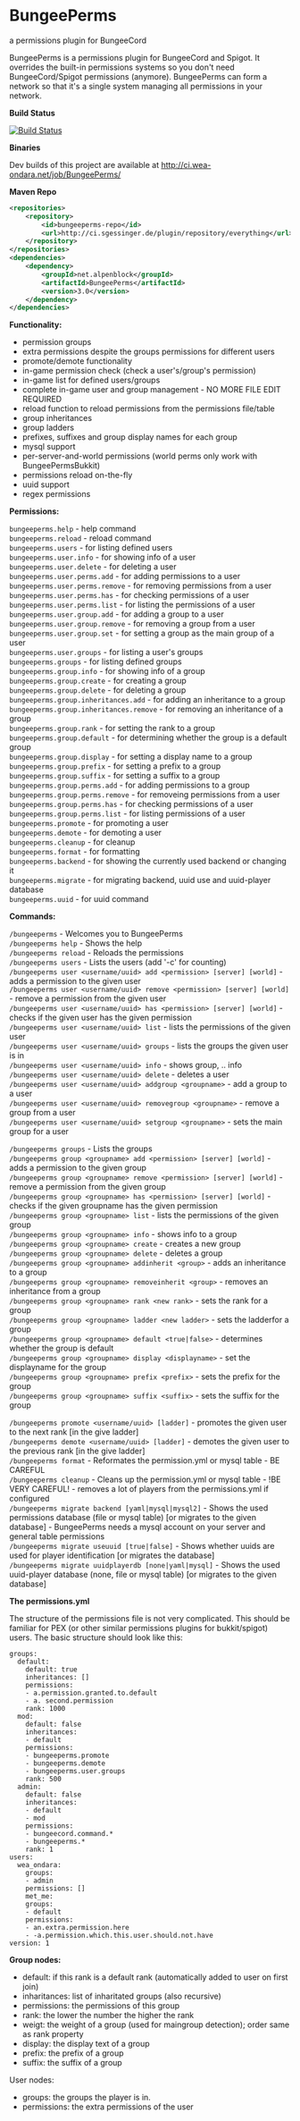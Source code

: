 # BungeePerms
a permissions plugin for BungeeCord

BungeePerms is a permissions plugin for BungeeCord and Spigot. It overrides the built-in permissions systems
so you don't need BungeeCord/Spigot permissions (anymore). BungeePerms can form a network so that it's a single
system managing all permissions in your network.

**Build Status**

[![Build Status](http://ci.sgessinger.de/job/BungeePerms/badge/icon)](http://ci.sgessinger.de/job/BungeePerms/)

**Binaries**

Dev builds of this project are available at http://ci.wea-ondara.net/job/BungeePerms/  

**Maven Repo**

```xml
<repositories>
    <repository>
        <id>bungeeperms-repo</id>
        <url>http://ci.sgessinger.de/plugin/repository/everything</url>
    </repository>
</repositories>
<dependencies>
    <dependency>
        <groupId>net.alpenblock</groupId>
        <artifactId>BungeePerms</artifactId>
        <version>3.0</version>
    </dependency>
</dependencies>
```


**Functionality:**

- permission groups  
- extra permissions despite the groups permissions for different users  
- promote/demote functionality  
- in-game permission check (check a user's/group's permission)  
- in-game list for defined users/groups  
- complete in-game user and group management - NO MORE FILE EDIT REQUIRED  
- reload function to reload permissions from the permissions file/table  
- group inheritances  
- group ladders  
- prefixes, suffixes and group display names for each group  
- mysql support  
- per-server-and-world permissions (world perms only work with BungeePermsBukkit)  
- permissions reload on-the-fly  
- uuid support  
- regex permissions  


**Permissions:**

`bungeeperms.help` - help command  
`bungeeperms.reload` - reload command  
`bungeeperms.users` - for listing defined users  
`bungeeperms.user.info` - for showing info of a user  
`bungeeperms.user.delete` - for deleting a user  
`bungeeperms.user.perms.add` - for adding permissions to a user  
`bungeeperms.user.perms.remove` - for removing permissions from a user  
`bungeeperms.user.perms.has` - for checking permissions of a user  
`bungeeperms.user.perms.list` - for listing the permissions of a user  
`bungeeperms.user.group.add` - for adding a group to a user  
`bungeeperms.user.group.remove` - for removing a group from a user  
`bungeeperms.user.group.set` - for setting a group as the main group of a user  
`bungeeperms.user.groups` - for listing a user's groups  
`bungeeperms.groups` - for listing defined groups  
`bungeeperms.group.info` - for showing info of a group  
`bungeeperms.group.create` - for creating a group  
`bungeeperms.group.delete` - for deleting a group  
`bungeeperms.group.inheritances.add` - for adding an inheritance to a group  
`bungeeperms.group.inheritances.remove` - for removing an inheritance of a group  
`bungeeperms.group.rank` - for setting the rank to a group  
`bungeeperms.group.default` - for determining whether the group is a default group  
`bungeeperms.group.display` - for setting a display name to a group  
`bungeeperms.group.prefix` - for setting a prefix to a group  
`bungeeperms.group.suffix` - for setting a suffix to a group  
`bungeeperms.group.perms.add` - for adding permissions to a group  
`bungeeperms.group.perms.remove` - for removeing permissions from a user  
`bungeeperms.group.perms.has` - for checking permissions of a user  
`bungeeperms.group.perms.list` - for listing permissions of a user  
`bungeeperms.promote` - for promoting a user  
`bungeeperms.demote` - for demoting a user  
`bungeeperms.cleanup` - for cleanup  
`bungeeperms.format` - for formatting  
`bungeeperms.backend` - for showing the currently used backend or changing it  
`bungeeperms.migrate` - for migrating backend, uuid use and uuid-player database  
`bungeeperms.uuid` - for uuid command  




**Commands:**

`/bungeeperms` - Welcomes you to BungeePerms  
`/bungeeperms help` - Shows the help  
`/bungeeperms reload` - Reloads the permissions  
`/bungeeperms users` - Lists the users (add '-c' for counting)  
`/bungeeperms user <username/uuid> add <permission> [server] [world]` - adds a permission to the given user  
`/bungeeperms user <username/uuid> remove <permission> [server] [world]` - remove a permission from the given user  
`/bungeeperms user <username/uuid> has <permission> [server] [world]` - checks if the given user has the given permission  
`/bungeeperms user <username/uuid> list` - lists the permissions of the given user  
`/bungeeperms user <username/uuid> groups` - lists the groups the given user is in  
`/bungeeperms user <username/uuid> info` - shows group, .. info  
`/bungeeperms user <username/uuid> delete` - deletes a user  
`/bungeeperms user <username/uuid> addgroup <groupname>` - add a group to a user  
`/bungeeperms user <username/uuid> removegroup <groupname>` - remove a group from a user  
`/bungeeperms user <username/uuid> setgroup <groupname>` - sets the main group for a user  

`/bungeeperms groups` - Lists the groups  
`/bungeeperms group <groupname> add <permission> [server] [world]` - adds a permission to the given group  
`/bungeeperms group <groupname> remove <permission> [server] [world]` - remove a permission from the given group  
`/bungeeperms group <groupname> has <permission> [server] [world]` - checks if the given groupname has the given permission  
`/bungeeperms group <groupname> list` - lists the permissions of the given group  
`/bungeeperms group <groupname> info` - shows info to a group  
`/bungeeperms group <groupname> create` - creates a new group  
`/bungeeperms group <groupname> delete` - deletes a group  
`/bungeeperms group <groupname> addinherit <group>` - adds an inheritance to a group  
`/bungeeperms group <groupname> removeinherit <group>` - removes an inheritance from a group  
`/bungeeperms group <groupname> rank <new rank>` - sets the rank for a group  
`/bungeeperms group <groupname> ladder <new ladder>` - sets the ladderfor a group  
`/bungeeperms group <groupname> default <true|false>` - determines whether the group is default  
`/bungeeperms group <groupname> display <displayname>` - set the displayname for the group  
`/bungeeperms group <groupname> prefix <prefix>` - sets the prefix for the group  
`/bungeeperms group <groupname> suffix <suffix>` - sets the suffix for the group  

`/bungeeperms promote <username/uuid> [ladder]` - promotes the given user to the next rank [in the give ladder]  
`/bungeeperms demote <username/uuid> [ladder]` - demotes the given user to the previous rank [in the give ladder]  
`/bungeeperms format` - Reformates the permission.yml or mysql table - BE CAREFUL  
`/bungeeperms cleanup` - Cleans up the permission.yml or mysql table - !BE VERY CAREFUL! - removes a lot of players from the permissions.yml if configured  
`/bungeeperms migrate backend [yaml|mysql|mysql2]` - Shows the used permissions database (file or mysql table) [or migrates to the given database] - BungeePerms needs a mysql account on your server and general table permissions  
`/bungeeperms migrate useuuid [true|false]` - Shows whether uuids are used for player identification [or migrates the database]  
`/bungeeperms migrate uuidplayerdb [none|yaml|mysql]` - Shows the used uuid-player database (none, file or mysql table) [or migrates to the given database]  



**The permissions.yml**

The structure of the permissions file is not very complicated. This should be familiar for PEX (or other similar permissions plugins for bukkit/spigot) users. The basic structure should look like this:
```
groups:
  default:
    default: true
    inheritances: []
    permissions:
    - a.permission.granted.to.default
    - a. second.permission​
    rank: 1000​
  mod:
    default: false
    inheritances:
    - default​
    permissions:
    - bungeeperms.promote
    - bungeeperms.demote
    - bungeeperms.user.groups​
    rank: 500​
  admin:
    default: false
    inheritances:
    - default
    - mod​
    permissions:
    - bungeecord.command.*
    - bungeeperms.*​
    rank: 1​
users:
  wea_ondara:
    groups:
    - admin​
    permissions: []​
    met_me:
    groups:
    - default​
    permissions:
    - an.extra.permission.here
    - -a.permission.which.this.user.should.not.have​
version: 1
```


**Group nodes:**

- default: if this rank is a default rank (automatically added to user on first join)  
- inharitances: list of inharitated groups (also recursive)  
- permissions: the permissions of this group  
- rank: the lower the number the higher the rank  
- weigt: the weight of a group (used for maingroup detection); order same as rank property  
- display: the display text of a group  
- prefix: the prefix of a group  
- suffix: the suffix of a group  

User nodes:

- groups: the groups the player is in.
- permissions: the extra permissions of the user
